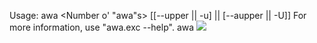 Usage: awa <Number o' "awa"s> [[--upper || -u] || [--aupper || -U]]
For more information, use "awa.exc --help".
awa
![](http://dl.khjxiaogu.com/1919810.png)
